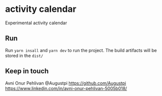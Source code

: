 # activity calendar

Experimental activity calendar

## Run

Run `yarn insall` and `yarn dev` to run the project. The build artifacts will be stored in the `dist/`

## Keep in touch

Avni Onur Pehlivan @Augustpi
https://github.com/Augustpi
https://www.linkedin.com/in/avni-onur-pehlivan-5005b018/

